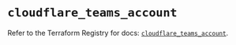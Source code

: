 # `cloudflare_teams_account`

Refer to the Terraform Registry for docs: [`cloudflare_teams_account`](https://registry.terraform.io/providers/cloudflare/cloudflare/4.52.0/docs/resources/teams_account).
